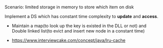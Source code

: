 Scenario: limited storage in memory to store which item on disk

Implement a DS which has constant time complexity to **update** and **access**. 
* Maintain a map(to look up the key is existed in the DLL or not) and Double linked list(to evict and insert new node in a constant time)

* https://www.interviewcake.com/concept/java/lru-cache
